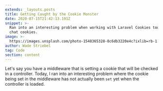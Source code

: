 ```yaml
---
extends: _layouts.posts
title: Getting Caught by the Cookie Monster
date: 2020-07-15T21:42:13.191Z
snippet: >-
  Ran into an interesting problem when working with Laravel Cookies today, let's
  chat cookies. 
image: >-
  https://images.unsplash.com/photo-1548365328-8c6db3220e4c?ixlib=rb-1.2.1&ixid=eyJhcHBfaWQiOjEyMDd9&auto=format&fit=crop&w=1050&q=80
author: Wade Striebel
tag: Code
section: content
---
```

Let's say you have a middleware that is setting a cookie that will be checked in a controller. Today, I ran into an interesting problem where the cookie being set in the middleware has not actually been `set` yet when the controller is loaded. 
